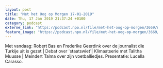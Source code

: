 ```yaml
---
layout: post
title: "Met het Oog op Morgen 17-01-2019"
date: Thu, 17 Jan 2019 21:37:24 +0100
category: podcast
externe_link: "https://podcast.npo.nl/file/met-het-oog-op-morgen/3669/nporadio1_met-het-oog-op-morgen_20190117_met-het-oog-op-morgen-17-01-2019_3V14UD.mp3"
feature_image: "https://podcast.npo.nl/file/met-het-oog-op-morgen/3669/nporadio1_met-het-oog-op-morgen_20190117_met-het-oog-op-morgen-17-01-2019_3V14UD.mp3"
---
```


Met vandaag: Robert Bas en Frederike Geerdink over de journalist die Turkije uit is gezet | Debat over 'staatswiet'| Klimaatserie met Talitha Muusse | Meindert Talma over zijn voetballiedjes. Presentatie: Lucella Carasso.
